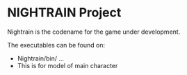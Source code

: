 NIGHTRAIN Project
=======

Nightrain is the codename for the game under development.

The executables can be found on:

*  Nightrain/bin/ ...
* This is for model of main character

